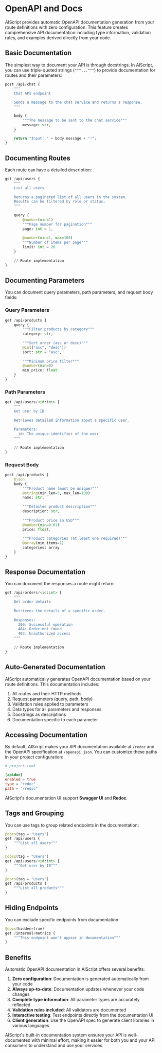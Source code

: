 # OpenAPI and Docs

AIScript provides automatic OpenAPI documentation generation from your route definitions with zero configuration. This feature creates comprehensive API documentation including type information, validation rules, and examples derived directly from your code.

## Basic Documentation

The simplest way to document your API is through docstrings. In AIScript, you can use triple-quoted strings (`"""..."""`) to provide documentation for routes and their parameters:

```py
post /api/chat {
    """
    Chat API endpoint
    
    Sends a message to the chat service and returns a response.
    """

    body {
        """The message to be sent to the chat service"""
        message: str,
    }

    return "Input: " + body.message + "!";
}
```

## Documenting Routes

Each route can have a detailed description:

```py
get /api/users {
    """
    List all users
    
    Returns a paginated list of all users in the system.
    Results can be filtered by role or status.
    """
    
    query {
        @number(min=1)
        """Page number for pagination"""
        page: int = 1,
        
        @number(min=1, max=100)
        """Number of items per page"""
        limit: int = 20
    }
    
    // Route implementation
}
```

## Documenting Parameters

You can document query parameters, path parameters, and request body fields:

### Query Parameters

```py
get /api/products {
    query {
        """Filter products by category"""
        category: str,
        
        """Sort order (asc or desc)"""
        @in(["asc", "desc"])
        sort: str = "asc",
        
        """Minimum price filter"""
        @number(min=0)
        min_price: float
    }
}
```

### Path Parameters

```py
get /api/users/<id:int> {
    """
    Get user by ID
    
    Retrieves detailed information about a specific user.
    
    Parameters:
      id: The unique identifier of the user
    """
    
    // Route implementation
}
```

### Request Body

```py
post /api/products {
    @json
    body {
        """Product name (must be unique)"""
        @string(min_len=3, max_len=100)
        name: str,
        
        """Detailed product description"""
        description: str,
        
        """Product price in USD"""
        @number(min=0.01)
        price: float,
        
        """Product categories (at least one required)"""
        @array(min_items=1)
        categories: array
    }
}
```

## Response Documentation

You can document the responses a route might return:

```py
get /api/orders/<id:int> {
    """
    Get order details
    
    Retrieves the details of a specific order.
    
    Responses:
      200: Successful operation
      404: Order not found
      403: Unauthorized access
    """
    
    // Route implementation
}
```

## Auto-Generated Documentation

AIScript automatically generates OpenAPI documentation based on your route definitions. This documentation includes:

1. All routes and their HTTP methods
2. Request parameters (query, path, body)
3. Validation rules applied to parameters
4. Data types for all parameters and responses
5. Docstrings as descriptions
6. Documentation specific to each parameter

## Accessing Documentation

By default, AIScript makes your API documentation available at `/redoc` and the OpenAPI specification at `/openapi.json`. You can customize these paths in your project configuration:

```toml
# project.toml

[apidoc]
enabled = true
type = "redoc"
path = "/redoc"
```

AIScript's documentation UI support **Swagger UI** and **Redoc**.

## Tags and Grouping

You can use tags to group related endpoints in the documentation:

```py
@docs(tag = "Users")
get /api/users {
    """List all users"""
}

@docs(tag = "Users")
get /api/users/<id:int> {
    """Get user by ID"""
}

@docs(tag = "Users")
get /api/products {
    """List all products"""
}
```

## Hiding Endpoints

You can exclude specific endpoints from documentation:

```py
@docs(hidden=true)
get /internal/metrics {
    """This endpoint won't appear in documentation"""
}
```

## Benefits

Automatic OpenAPI documentation in AIScript offers several benefits:

1. **Zero configuration**: Documentation is generated automatically from your code
2. **Always up-to-date**: Documentation updates whenever your code changes
3. **Complete type information**: All parameter types are accurately reflected
4. **Validation rules included**: All validators are documented
5. **Interactive testing**: Test endpoints directly from the documentation UI
6. **Client generation**: Use the OpenAPI spec to generate client libraries in various languages

AIScript's built-in documentation system ensures your API is well-documented with minimal effort, making it easier for both you and your API consumers to understand and use your services.